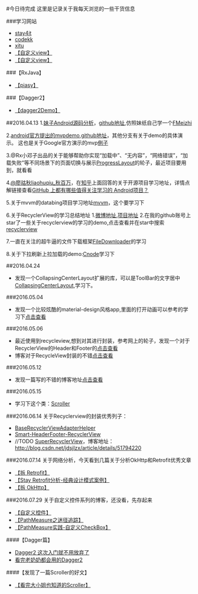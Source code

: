 #今日待完成
这里是记录关于我每天浏览的一些干货信息

###学习网站
* [stay4it](http://www.stay4it.com/)
* [codekk](http://p.codekk.com/)
* [xitu](http://gold.xitu.io/)
* [【自定义view】](http://blog.csdn.net/lfdfhl/)
* [【自定义view】](https://github.com/GcsSloop/AndroidNote)

###【RxJava】
* [【piasy】](http://blog.piasy.com/AdvancedRxJava/)

###【Dagger2】
* [【dagger2Demo】](https://github.com/luxiaoming/dagger2Demo)

##2016.04.13
1.[妹子Android源码分析](http://www.jianshu.com/p/47e72693a302)，[github地址](https://github.com/drakeet/Meizhi),仿照妹纸自己学一个[FMeizhi](https://github.com/baoyachi/fmeizhi)

2.[android官方提出的mvpdemo](http://mp.weixin.qq.com/s?__biz=MzA3ODg4MDk0Ng==&mid=403539764&idx=1&sn=d30d89e6848a8e13d4da0f5639100e5f&scene=0),[github地址](https://github.com/googlesamples/android-architecture/)，其他分支有关于demo的具体演示。
这也是关于Google官方演示的mvp[例子](http://www.judymax.com/)

3.@Rx小邓子出品的关于能够帮助你实现“加载中”、“无内容”，“网络错误”，“加载失败”等不同场景下的页面切换与展示[ProgressLayout](https://github.com/LianjiaTech/ProgressLayout)的轮子，最近项目要用到，就看看

4.[@廖祜秋liaohuqiu_秋百万](http://weibo.com/liaohuqiu?is_all=1)，在[知乎](https://www.zhihu.com/question/23804819/answer/95048897)上面回答的关于开源项目学习地址，详情点解链接查看[GitHub 上都有哪些值得关注学习的 Android项目？](http://www.android-gems.com/)

5.关于mvvm的databing项目学习地址[mvvm](https://github.com/tianzhijiexian/DBinding)，这个要学习下

6.关于RecyclerView的学习总结地址
1.[微博地址](http://weibo.com/u/2675684347?from=feed&loc=nickname),[项目地址]((https://github.com/dinuscxj/RecyclerItemDecoration))
2.在我的github账号上star了一些关于recyclerview的学习的demo,点击查看并在star中搜索[recyclerview](https://github.com/baoyachi)

7.一直在关注的超牛逼的文件下载框架[FileDownloader](https://github.com/lingochamp/FileDownloader)的学习

8.关于下拉刷新上拉加载的demo:[Cnode](https://github.com/TakWolf/CNode-Material-Design/)学习下

##2016.04.24
* 发现一个CollapsingCenterLayout扩展的库，可以是ToolBar的文字居中[CollapsingCenterLayout](https://github.com/anzewei/Android-DesignEx),学习下。

###2016.05.04
* 发现一个比较炫酷的material-design风格app,里面的打开动画可以参考的学习下[点击查看](https://github.com/googlesamples/android-topeka)

###2016.05.06
* 最近使用到recycleview,想到对其进行封装，参考网上的轮子，发现一个对于RecyclerView的Header和Footer的[点击查看](https://github.com/cundong/HeaderAndFooterRecyclerView)
* 博客对于RecycleView封装的不错[点击查看](http://www.jianshu.com/users/f958e66439f0/latest_articles)

###2016.05.12
* 发现一篇写的不错的博客地址[点击查看](http://blog.csdn.net/liaoinstan)

###2016.05.15
* 学习下这个类：[Scroller](http://developer.android.com/intl/zh-cn/reference/android/widget/Scroller.html)

###2016.06.14
关于Recyclerview的封装优秀列子：
* [BaseRecyclerViewAdapterHelper](https://github.com/CymChad/BaseRecyclerViewAdapterHelper)
* [Smart-HeaderFooter-RecyclerView](https://github.com/songhanghang/Smart-HeaderFooter-RecyclerView)
* //TODO [SuperRecyclerView](https://github.com/jdsjlzx/SuperRecyclerView)，博客地址：http://blog.csdn.net/jdsjlzx/article/details/51794220

###2016.07.14
关于网络分析，今天看到几篇关于分析OkHttp和Retrofit优秀文章
* [【拆 Retrofit】](http://blog.piasy.com/2016/06/25/Understand-Retrofit/)
* [【Stay Retrofit分析-经典设计模式案例】](http://www.jianshu.com/p/fb8d21978e38)
* [【拆 OkHttp】](http://blog.piasy.com/2016/07/11/Understand-OkHttp/)

###2016.07.29
关于自定义控件系列的博客，还没看，先存起来
* [【自定义控件】](http://blog.csdn.net/harvic880925/article/details/50995268)
* [【PathMeasure之迷径追踪】](http://www.jianshu.com/p/3efa5341abcc)
* [【PathMeasure实践-自定义CheckBox】](http://www.jianshu.com/p/fd97dad39201)

####【Dagger篇】
* [Dagger2 这次入门就不用放弃了](http://blog.csdn.net/u012943767/article/details/51897247)
* [看完老奶奶都会用的Dagger2](https://dreamerhome.github.io/2016/07/07/dagger/)

####【发现了一篇Scroller的好文】 
* [【看完大小姐也知道的Scroller】](https://github.com/Idtk/Blog/blob/master/Blog/8%E3%80%81Scroll.md)



